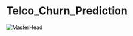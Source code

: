# Telco_Churn_Prediction

![MasterHead](https://www.analyticsvidhya.com/blog/2022/01/churn-analysis-of-a-telecom-company/)
